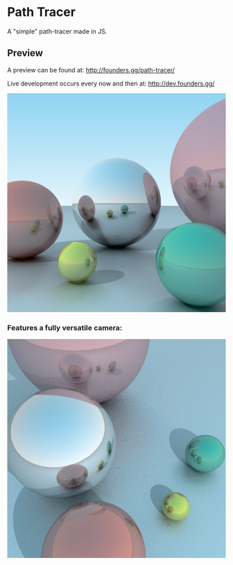 # Path Tracer
A "simple" path-tracer made in JS.

## Preview
A preview can be found at: http://founders.gg/path-tracer/

Live development occurs every now and then at: http://dev.founders.gg/

![alt text](https://github.com/Xeladarocks/path-tracer/blob/master/imgs/400p2500s.png?raw=true "Sample")

### Features a fully versatile camera:
![alt text](https://github.com/Xeladarocks/path-tracer/blob/master/imgs/400p900s.png?raw=true "Sample Camera")
